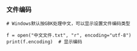 ### 文件编码
	

	# Windows默认按GBK处理中文，可以显示设置文件编码类型
	
	f = open("中文文件.txt", "r", encoding="utf-8")
	print(f.encoding)  # 显示编码